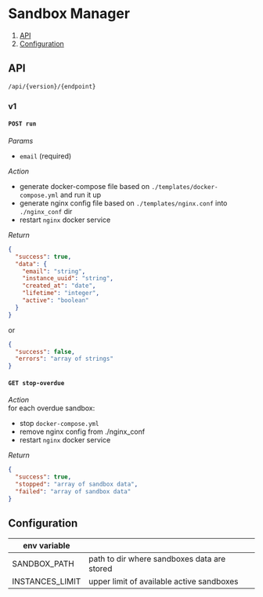 # Sandbox Manager

1. [API](#api)
1. [Configuration](#configuration)

## API  
`/api/{version}/{endpoint}`

### v1

#### `POST run`

*Params*

* `email` (required)

*Action*

* generate docker-compose file based on `./templates/docker-compose.yml` and run it up
* generate nginx config file based on `./templates/nginx.conf` into `./nginx_conf` dir
* restart `nginx` docker service

*Return*

```json
{
  "success": true,
  "data": {
    "email": "string",
    "instance_uuid": "string",
    "created_at": "date",
    "lifetime": "integer",
    "active": "boolean"
  }
}
```

or

```json
{
  "success": false,
  "errors": "array of strings"
}
```

#### `GET stop-overdue`

*Action*  
for each overdue sandbox:

* stop `docker-compose.yml`
* remove nginx config from ./nginx_conf
* restart `nginx` docker service

*Return*

```json
{
  "success": true,
  "stopped": "array of sandbox data",
  "failed": "array of sandbox data"
}
```

## Configuration

| env variable | |
|---|---|
| SANDBOX_PATH | path to dir where sandboxes data are stored |
| INSTANCES_LIMIT | upper limit of available active sandboxes |
